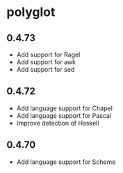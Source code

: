 # polyglot

## 0.4.73

  * Add support for Ragel
  * Add support for awk
  * Add support for sed

## 0.4.72

  * Add language support for Chapel
  * Add language support for Pascal
  * Improve detection of Haskell

## 0.4.70

  * Add language support for Scheme

